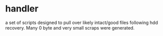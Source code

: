 # handler
a set of scripts designed to pull over likely intact/good files following hdd recovery. Many 0 byte and very small scraps were generated. 
